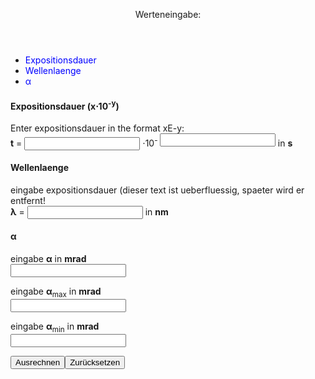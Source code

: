 <html lang="en">
<head>
<meta charset="UTF-8">
<meta name="viewport" content="width=device-width, initial-scale=1.0">
<title>Laser Safety</title>
<style>
a:link {
  color: blue;
  background-color: transparent;
  text-decoration: none;
}

a:visited {
  color: blue;
  background-color: transparent;
  text-decoration: none;
}

a:hover {
  color: black;
  background-color: transparent;
  text-decoration: underline;
}

a:active {
  color: blue;
  background-color: transparent;
  text-decoration: underline;
}

* {
  box-sizing: border-box;
}

body {
  font-family: Arial, Helvetica, sans-serif;
}

/* Style the navigation menu */
nav {
  width: 100%;
  background: #ccc;
  padding: 20px;
}
article {
  flex-basis: 100%; /* Two articles per row with a gap of 20px */
  background-color: #f1f1f1;
  padding: 20px;
}
/* Style the articles */
form {
  flex: 100%;
  display: flex;
  flex-wrap: wrap;
  gap: 20px;
}
/* Style the header */
header {
  background-color: #666;
  padding: 30px;
  text-align: center;
  font-size: 35px;
  color: white;
}

/* Style the list inside the menu */
nav ul {
  list-style-type: none;
  padding: 0;
}

/* Responsive layout - makes the menu and the content (inside the section) sit on top of each other instead of next to each other */
@media (max-width: 600px) {
  section {
    display: flex;
    flex-direction: column;
  }
  }
  @media (min-width: 601px) {
  section {
    display: flex;
    flex-direction: inherit;
  }
  }
  /* Your existing styles here */

/* Sticky footer */
html, body {
  height: 100%;
  margin: 0;
  padding: 0;
}

footer {
  background-color: #777;
  padding: 10px;
  text-align: center;
  color: white;
}
</style>
</head>
<body>

<header>
  Werteneingabe:
</header>
<section>
  <nav>
    <ul>
      <li><a href="#">Expositionsdauer</a></li>
      <li><a href="#">Wellenlaenge</a></li>
      <li><a href="#">&#945;</a></li>
    </ul>
  </nav>
  <form id="myForm">
    <section id="expositionsdauer">
      <article>
      <h1>Expositionsdauer (x&sdot;10<sup>-y</sup>)</h1>
  <p>Enter expositionsdauer in the format xE-y:
  <br><b>t</b> = <input type="text" id="expositionsdauer_x"> &sdot;10<sup>- <input type="number" id="expositionsdauer_y"></sup> in <b>s</b></p>
    </article>
    <article id="wellenlaenge">
      <h1>Wellenlaenge</h1>
      <p>eingabe expositionsdauer (dieser text ist ueberfluessig, spaeter wird er entfernt!
      <br><b>&lambda;</b> = <input type="text" id="wellenlaenge"> in <b>nm</b></p>
      </article>
    <article id="alpha">
      <h1>&#945;</h1>
      <p>eingabe <b>&#945;</b> in <b>mrad</b>    
        <br><input type="text" id="alpha"></p>
      <p>eingabe <b>&#945;</b><sub>max</sub> in <b>mrad</b>
        <br><input type="text" id="alphamax"></p>
      <p>eingabe <b>&#945;</b><sub>min</sub> in <b>mrad</b>
        <br><input type="text" id="alphamin"></p>
        </article>
      </section>
  </form>
<footer>
  <p><input type="submit" value="Ausrechnen" onclick="calculate()"><input type="reset" value="Zur&uuml;cksetzen"></p>
  <p id="result"></p>
</footer>

<!-- Link to the JavaScript file for calculations -->
<script src="calculator.js"></script>
